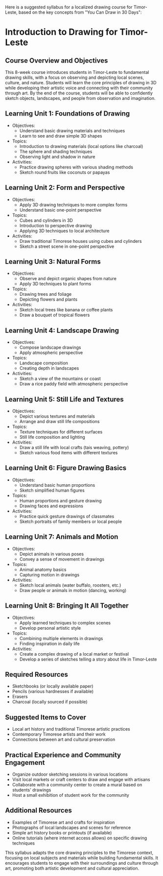 Here is a suggested syllabus for a localized drawing course for Timor-Leste, based on the key concepts from "You Can Draw in 30 Days":

# Introduction to Drawing for Timor-Leste

## Course Overview and Objectives

This 8-week course introduces students in Timor-Leste to fundamental drawing skills, with a focus on observing and depicting local scenes, culture, and nature. Students will learn the core principles of drawing in 3D while developing their artistic voice and connecting with their community through art. By the end of the course, students will be able to confidently sketch objects, landscapes, and people from observation and imagination.

## Learning Unit 1: Foundations of Drawing
- Objectives:  
  * Understand basic drawing materials and techniques
  * Learn to see and draw simple 3D shapes
- Topics:
  * Introduction to drawing materials (local options like charcoal)
  * The sphere and shading techniques
  * Observing light and shadow in nature
- Activities:
  * Practice drawing spheres with various shading methods
  * Sketch round fruits like coconuts or papayas

## Learning Unit 2: Form and Perspective  
- Objectives:
  * Apply 3D drawing techniques to more complex forms
  * Understand basic one-point perspective
- Topics:
  * Cubes and cylinders in 3D
  * Introduction to perspective drawing
  * Applying 3D techniques to local architecture 
- Activities:
  * Draw traditional Timorese houses using cubes and cylinders
  * Sketch a street scene in one-point perspective

## Learning Unit 3: Natural Forms
- Objectives:
  * Observe and depict organic shapes from nature
  * Apply 3D techniques to plant forms
- Topics:
  * Drawing trees and foliage
  * Depicting flowers and plants
- Activities:
  * Sketch local trees like banana or coffee plants
  * Draw a bouquet of tropical flowers

## Learning Unit 4: Landscape Drawing
- Objectives:
  * Compose landscape drawings
  * Apply atmospheric perspective
- Topics:
  * Landscape composition 
  * Creating depth in landscapes
- Activities:
  * Sketch a view of the mountains or coast
  * Draw a rice paddy field with atmospheric perspective

## Learning Unit 5: Still Life and Textures
- Objectives:
  * Depict various textures and materials
  * Arrange and draw still life compositions
- Topics:
  * Texture techniques for different surfaces
  * Still life composition and lighting
- Activities:
  * Draw a still life with local crafts (tais weaving, pottery)
  * Sketch various food items with different textures

## Learning Unit 6: Figure Drawing Basics
- Objectives:
  * Understand basic human proportions
  * Sketch simplified human figures
- Topics:
  * Human proportions and gesture drawing
  * Drawing faces and expressions
- Activities:
  * Practice quick gesture drawings of classmates
  * Sketch portraits of family members or local people

## Learning Unit 7: Animals and Motion
- Objectives:
  * Depict animals in various poses
  * Convey a sense of movement in drawings
- Topics:
  * Animal anatomy basics
  * Capturing motion in drawings
- Activities:
  * Sketch local animals (water buffalo, roosters, etc.)
  * Draw people or animals in motion (dancing, working)

## Learning Unit 8: Bringing It All Together
- Objectives:
  * Apply learned techniques to complex scenes
  * Develop personal artistic style
- Topics:
  * Combining multiple elements in drawings
  * Finding inspiration in daily life
- Activities:
  * Create a complex drawing of a local market or festival
  * Develop a series of sketches telling a story about life in Timor-Leste

## Required Resources
- Sketchbooks (or locally available paper)
- Pencils (various hardnesses if available)
- Erasers
- Charcoal (locally sourced if possible)

## Suggested Items to Cover
- Local art history and traditional Timorese artistic practices
- Contemporary Timorese artists and their work
- Connections between art and cultural preservation

## Practical Experience and Community Engagement
- Organize outdoor sketching sessions in various locations
- Visit local markets or craft centers to draw and engage with artisans
- Collaborate with a community center to create a mural based on students' drawings
- Host a small exhibition of student work for the community

## Additional Resources
- Examples of Timorese art and crafts for inspiration
- Photographs of local landscapes and scenes for reference
- Simple art history books or printouts (if available)
- Online tutorials (where internet access allows) on specific drawing techniques

This syllabus adapts the core drawing principles to the Timorese context, focusing on local subjects and materials while building fundamental skills. It encourages students to engage with their surroundings and culture through art, promoting both artistic development and cultural appreciation.